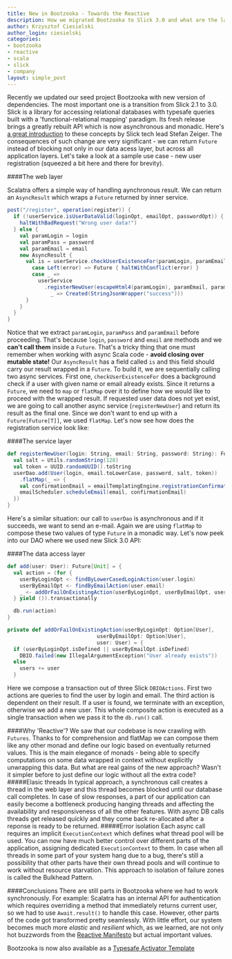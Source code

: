 ```yaml
---
title: New in Bootzooka - Towards the Reactive
description: How we migrated Bootzooka to Slick 3.0 and what are the larger consequences of transforming the codebase to a more reactive approach?
author: Krzysztof Ciesielski
author_login: ciesielski
categories:
- bootzooka
- reactive
- scala
- slick
- company
layout: simple_post
---
```

Recently we updated our seed project Bootzooka with new version of dependencies. The most important one is a transition from Slick 2.1 to 3.0. Slick is a library for accessing relational databases with typesafe queries built with a 'functional-relational mapping' paradigm. Its fresh release brings a greatly rebuilt API which is now asynchronous and monadic. Here's [a great introduction](https://www.parleys.com/tutorial/reactive-slick-database-programming) to these concepts by Slick tech lead Stefan Zeiger.
The consequences of such change are very significant - we can return `Future` instead of blocking not only in our data acess layer, but across all application layers. Let's take a look at a sample use case - new user registration (squeezed a bit here and there for brevity).

####The web layer

Scalatra offers a simple way of handling aynchronous result. We can return an `AsyncResult` which wraps a `Future` returned by inner service.

```scala
post("/register", operation(register)) {
  if (!userService.isUserDataValid(loginOpt, emailOpt, passwordOpt)) {
    haltWithBadRequest("Wrong user data!")
  } else {
    val paramLogin = login
    val paramPass = password
    val paramEmail = email
    new AsyncResult {
      val is = userService.checkUserExistenceFor(paramLogin, paramEmail).flatMap {
        case Left(error) => Future { haltWithConflict(error) }
        case _ =>
          userService
            .registerNewUser(escapeHtml4(paramLogin), paramEmail, paramPass).map(
              _ => Created(StringJsonWrapper("success")))
      }
    }
  }
}
```

Notice that we extract `paramLogin`, `paramPass` and `paramEmail` before proceeding. That's because `login`, `password` and `email` are methods and we **can't call them** inside a `Future`. That's a tricky thing that one must remember when working with async Scala code - **avoid closing over mutable state!**
Our `AsyncResult` has a field called `is` and this field should carry our result wrapped in a `Future`. To build it, we are sequentially calling two async services. First one, `checkUserExistenceFor` does a background check if a user with given name or email already exists. Since it returns a `Future`, we need to `map` or `flatMap` over it to define how we would like to proceed with the wrapped result. If requested user data does not yet exist, we are going to call another async service (`registerNewUser`) and return its result as the final one. Since we don't want to end up with a `Future[Future[T]]`, we used `flatMap`. Let's now see how does the registration service look like:

####The service layer

```scala
def registerNewUser(login: String, email: String, password: String): Future[Unit] = {
  val salt = Utils.randomString(128)
  val token = UUID.randomUUID().toString
  userDao.add(User(login, email.toLowerCase, password, salt, token))
    .flatMap(_ => {
    val confirmationEmail = emailTemplatingEngine.registrationConfirmation(login)
    emailScheduler.scheduleEmail(email, confirmationEmail)
  })
}
```

Here's a similar situation: our call to `userDao` is asynchronous and if it succeeds, we want to send an e-mail. Again we are using `flatMap` to compose these two values of type `Future` in a monadic way. Let's now peek into our DAO where we used new Slick 3.0 API:

####The data access layer

```scala
def add(user: User): Future[Unit] = {
  val action = (for {
    userByLoginOpt <- findByLowerCasedLoginAction(user.login)
    userByEmailOpt <- findByEmailAction(user.email)
    _ <- addOrFailOnExistingAction(userByLoginOpt, userByEmailOpt, user)
  } yield ()).transactionally

  db.run(action)
}

private def addOrFailOnExistingAction(userByLoginOpt: Option[User], 
                             userByEmailOpt: Option[User], 
                             user: User) = {
  if (userByLoginOpt.isDefined || userByEmailOpt.isDefined)
    DBIO.failed(new IllegalArgumentException("User already exists"))
  else
    users += user
  }
```

Here we compose a transaction out of three Slick `DBIOActions`. First two actions are queries to find the user by login
and email. The third action is dependent on their result. If a user is found, we terminate with an exception, otherwise we 
add a new user. This whole composite action is executed as a single transaction when we pass it to the `db.run()` call. 

####Why 'Reactive'?
We saw that our codebase is now crawling with `Futures`. Thanks to for comprehension and flatMap we can compose them like any other monad and define our logic based on eventually returned values. This is the main elegance of monads - being able to specify computations on some data wrapped in context without explicitly unwrapping this data. But what are real gains of the new approach? Wasn't it simpler before to just define our logic without all the extra code?
#####Elasic threads
In typical approach, a synchronous call creates a thread in the web layer and this thread becomes blocked until our database call completes. In case of slow responses, a part of our application can easily become a bottleneck producing hanging threads and affecting the availability and responsiveness of all the other features. With async DB calls threads get released quickly and they come back re-allocated after a reponse is ready to be returned.
#####Error isolation
Each async call requires an implicit `ExecutionContext` which defines what thread pool will be used. You can now have much better control over different parts of the application, assigning dedicated `ExecutionContext` to them. In case when all threads in some part of your system hang due to a bug, there's still a possibility that other parts have their own thread pools and will continue to work without resource starvation. This approach to isolation of failure zones is called the Bulkhead Pattern.

####Conclusions
There are still parts in Bootzooka where we had to work synchronously. For example: Scalatra has an internal API for authentication which requires overriding a method that immediately returns current user, so we had to use `Await.result()` to handle this case. However, other parts of the code got transformed pretty seamlessly. With little effort, our system becomes much more *elastic* and *resilient* which, as we learned, are not only hot buzzwords from the [Reactive Manifesto](http://www.reactivemanifesto.org/) but actual important values.

Bootzooka is now also available as a [Typesafe Activator Template](https://www.typesafe.com/activator/template/bootzooka)

